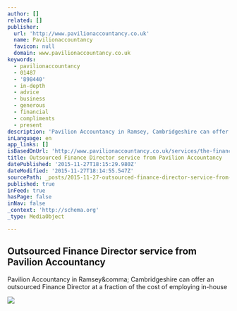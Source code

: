 ```yaml
---
author: []
related: []
publisher:
  url: 'http://www.pavilionaccountancy.co.uk'
  name: Pavilionaccountancy
  favicon: null
  domain: www.pavilionaccountancy.co.uk
keywords:
  - pavilionaccountancy
  - 01487
  - '898440'
  - in-depth
  - advice
  - business
  - generous
  - financial
  - compliments
  - present
description: 'Pavilion Accountancy in Ramsey, Cambridgeshire can offer an outsourced Finance Director at a fraction of the cost of employing in-house'
inLanguage: en
app_links: []
isBasedOnUrl: 'http://www.pavilionaccountancy.co.uk/services/the-finance-director/'
title: Outsourced Finance Director service from Pavilion Accountancy
datePublished: '2015-11-27T18:15:29.980Z'
dateModified: '2015-11-27T18:14:55.547Z'
sourcePath: _posts/2015-11-27-outsourced-finance-director-service-from-pavilion-accountanc.md
published: true
inFeed: true
hasPage: false
inNav: false
_context: 'http://schema.org'
_type: MediaObject

---
```

<article style=""><h1>Outsourced Finance Director service from Pavilion Accountancy</h1><p>Pavilion Accountancy in Ramsey&amp;comma; Cambridgeshire can offer an outsourced Finance Director at a fraction of the cost of employing in-house</p><img src="http://www.pavilionaccountancy.co.uk/_webedit/cached-images/62-0-0-0-9436-10000-767" /></article>